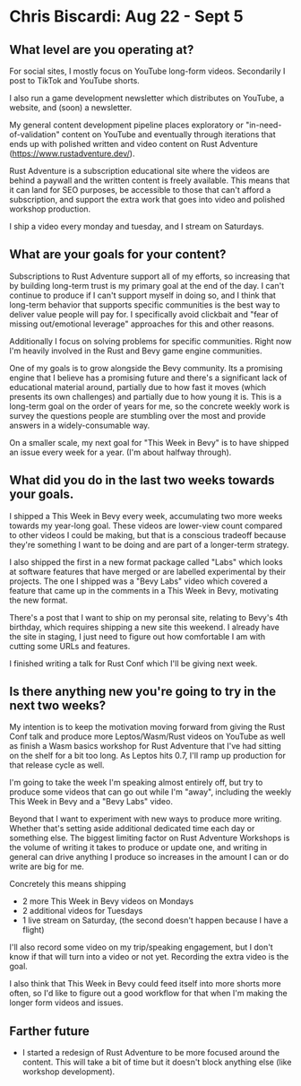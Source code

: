 # Chris Biscardi: Aug 22 - Sept 5

## What level are you operating at?

For social sites, I mostly focus on YouTube long-form videos. Secondarily I post to TikTok and YouTube shorts.

I also run a game development newsletter which distributes on YouTube, a website, and (soon) a newsletter.

My general content development pipeline places exploratory or "in-need-of-validation" content on YouTube and eventually through iterations that ends up with polished written and video content on Rust Adventure (https://www.rustadventure.dev/).

Rust Adventure is a subscription educational site where the videos are behind a paywall and the written content is freely available. This means that it can land for SEO purposes, be accessible to those that can't afford a subscription, and support the extra work that goes into video and polished workshop production.

I ship a video every monday and tuesday, and I stream on Saturdays.

## What are your goals for your content?

Subscriptions to Rust Adventure support all of my efforts, so increasing that by building long-term trust is my primary goal at the end of the day. I can't continue to produce if I can't support myself in doing so, and I think that long-term behavior that supports specific communities is the best way to deliver value people will pay for. I specifically avoid clickbait and "fear of missing out/emotional leverage" approaches for this and other reasons.

Additionally I focus on solving problems for specific communities. Right now I'm heavily involved in the Rust and Bevy game engine communities.

One of my goals is to grow alongside the Bevy community. Its a promising engine that I believe has a promising future and there's a significant lack of educational material around, partially due to how fast it moves (which presents its own challenges) and partially due to how young it is. This is a long-term goal on the order of years for me, so the concrete weekly work is survey the questions people are stumbling over the most and provide answers in a widely-consumable way.

On a smaller scale, my next goal for "This Week in Bevy" is to have shipped an issue every week for a year. (I'm about halfway through).

## What did you do in the last two weeks towards your goals.

I shipped a This Week in Bevy every week, accumulating two more weeks towards my year-long goal. These videos are lower-view count compared to other videos I could be making, but that is a conscious tradeoff because they're something I want to be doing and are part of a longer-term strategy.

I also shipped the first in a new format package called "Labs" which looks at software features that have merged or are labelled experimental by their projects. The one I shipped was a "Bevy Labs" video which covered a feature that came up in the comments in a This Week in Bevy, motivating the new format.

There's a post that I want to ship on my peronsal site, relating to Bevy's 4th birthday, which requires shipping a new site this weekend. I already have the site in staging, I just need to figure out how comfortable I am with cutting some URLs and features.

I finished writing a talk for Rust Conf which I'll be giving next week.

## Is there anything new you're going to try in the next two weeks?

My intention is to keep the motivation moving forward from giving the Rust Conf talk and produce more Leptos/Wasm/Rust videos on YouTube as well as finish a Wasm basics workshop for Rust Adventure that I've had sitting on the shelf for a bit too long. As Leptos hits 0.7, I'll ramp up production for that release cycle as well.

I'm going to take the week I'm speaking almost entirely off, but try to produce some videos that can go out while I'm "away", including the weekly This Week in Bevy and a "Bevy Labs" video.

Beyond that I want to experiment with new ways to produce more writing. Whether that's setting aside additional dedicated time each day or something else. The biggest limiting factor on Rust Adventure Workshops is the volume of writing it takes to produce or update one, and writing in general can drive anything I produce so increases in the amount I can or do write are big for me.

Concretely this means shipping

- 2 more This Week in Bevy videos on Mondays
- 2 additional videos for Tuesdays
- 1 live stream on Saturday, (the second doesn't happen because I have a flight)

I'll also record some video on my trip/speaking engagement, but I don't know if that will turn into a video or not yet. Recording the extra video is the goal.

I also think that This Week in Bevy could feed itself into more shorts more often, so I'd like to figure out a good workflow for that when I'm making the longer form videos and issues.

## Farther future

- I started a redesign of Rust Adventure to be more focused around the content. This will take a bit of time but it doesn't block anything else (like workshop development).
